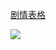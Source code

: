 [剧情表格](https://docs.qq.com/sheet/DVlBUTlZMZFpYSmpR?tab=8sa26o&u=1034253202604f62a5df1f9c3d7e9b07)

[![](https://z4a.net/images/2023/04/15/u13492205581387043205fm253fmtautoapp138fJPEG.jpg)](https://z4a.net/image/VQG1Ur)
